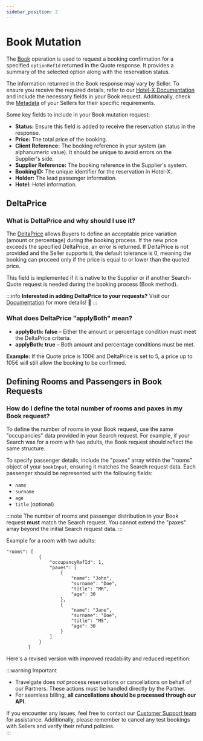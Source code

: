 ```yaml
---
sidebar_position: 2
---
```


# Book Mutation

The [Book](/docs/apis/for-buyers/hotel-x-pull-buyers-api/booking-flow/book) operation is used to request a booking confirmation for a specified `optionRefId` returned in the Quote response. It provides a summary of the selected option along with the reservation status.

The information returned in the Book response may vary by Seller. To ensure you receive the required details, refer to our [Hotel-X Documentation](/docs/apis/for-buyers/hotel-x-pull-buyers-api/quickstart) and include the necessary fields in your Book request. Additionally, check the [Metadata](/kb/connectivity-products/for-buyers/hotel-x/content/metadata) of your Sellers for their specific requirements.

Some key fields to include in your Book mutation request:

- **Status:** Ensure this field is added to receive the reservation status in the response.
- **Price:** The total price of the booking.
- **Client Reference:** The booking reference in your system (an alphanumeric value). It should be unique to avoid errors on the Supplier's side.
- **Supplier Reference:** The booking reference in the Supplier's system.
- **BookingID:** The unique identifier for the reservation in Hotel-X.
- **Holder:** The lead passenger information.
- **Hotel:** Hotel information.

## DeltaPrice

### What is DeltaPrice and why should I use it?

The [DeltaPrice](/docs/apis/for-buyers/hotel-x-pull-buyers-api/booking-flow/book) allows Buyers to define an acceptable price variation (amount or percentage) during the booking process. If the new price exceeds the specified DeltaPrice, an error is returned. If DeltaPrice is not provided and the Seller supports it, the default tolerance is 0, meaning the booking can proceed only if the price is equal to or lower than the quoted price.

This field is implemented if it is native to the Supplier or if another Search-Quote request is needed during the booking process (Book method).

:::info
**Interested in adding DeltaPrice to your requests?** Visit our [Documentation](/docs/apis/for-buyers/hotel-x-pull-buyers-api/booking-flow/book) for more details! 🚀
:::

### What does DeltaPrice "applyBoth" mean?

- **applyBoth: false** – Either the amount or percentage condition must meet the DeltaPrice criteria.
- **applyBoth: true** – Both amount and percentage conditions must be met.

**Example:** If the Quote price is 100€ and DeltaPrice is set to 5, a price up to 105€ will still allow the booking to be confirmed.

## Defining Rooms and Passengers in Book Requests

### How do I define the total number of rooms and paxes in my Book request?

To define the number of rooms in your Book request, use the same "occupancies" data provided in your Search request. For example, if your Search was for a room with two adults, the Book request should reflect the same structure.

To specify passenger details, include the "paxes" array within the "rooms" object of your `bookInput`, ensuring it matches the Search request data. Each passenger should be represented with the following fields:

- `name`
- `surname`
- `age`
- `title` (optional)

:::note
The number of rooms and passenger distribution in your Book request **must** match the Search request. You cannot extend the "paxes" array beyond the initial Search request data.
:::

Example for a room with two adults:

```
"rooms": [
            {
                "occupancyRefId": 1,
                "paxes": [
                    {
                        "name": "John",
                        "surname": "Doe",
                        "title": "MR",
                        "age": 30
                    },
                    {
                        "name": "Jane",
                        "surname": "Doe",
                        "title": "MS",
                        "age": 30
                    }
                ]
            }
        ]
```

Here's a revised version with improved readability and reduced repetition:

:::warning Important  
- Travelgate does *not* process reservations or cancellations on behalf of our Partners. These actions must be handled directly by the Partner.  
- For seamless billing, **all cancellations should be processed through our API.**  

If you encounter any issues, feel free to contact our [Customer Support team](https://app.travelgate.com/support) for assistance. Additionally, please remember to cancel any test bookings with Sellers and verify their refund policies.  
:::